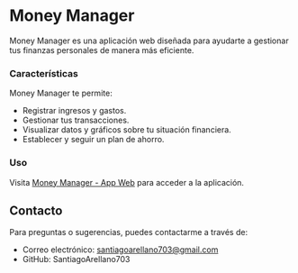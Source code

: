 # Money Manager

Money Manager es una aplicación web diseñada para ayudarte a gestionar tus finanzas personales de manera más eficiente.

### Características

Money Manager te permite:

* Registrar ingresos y gastos.
* Gestionar tus transacciones.
* Visualizar datos y gráficos sobre tu situación financiera.
* Establecer y seguir un plan de ahorro.

### Uso
Visita 
[Money Manager - App Web](https://money-manager-ggsk.onrender.com/) para acceder a la aplicación.

## Contacto

Para preguntas o sugerencias, puedes contactarme a través de:

* Correo electrónico: santiagoarellano703@gmail.com
* GitHub: SantiagoArellano703

